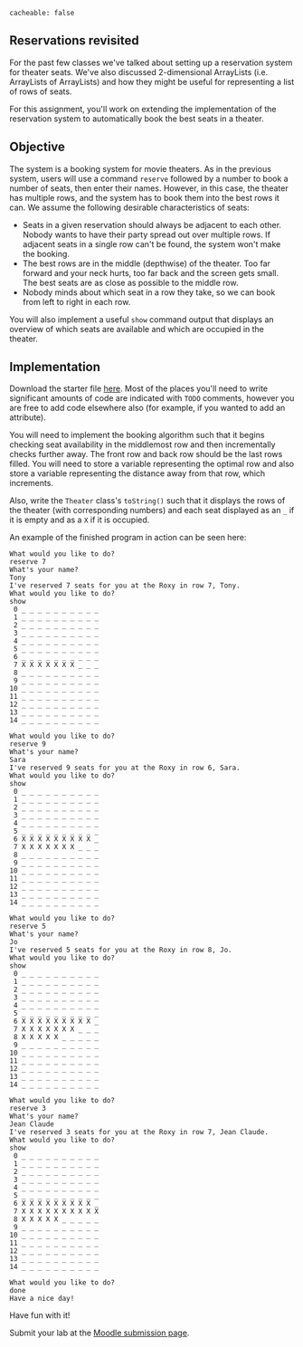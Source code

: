 ```
cacheable: false
```

## Reservations revisited

For the past few classes we've talked about setting up a reservation system for theater seats. We've also discussed 2-dimensional ArrayLists (i.e. ArrayLists of ArrayLists) and how they might be useful for representing a list of rows of seats.

For this assignment, you'll work on extending the implementation of the reservation system to automatically book the best seats in a theater.

## Objective

The system is a booking system for movie theaters. As in the previous system, users will use a command `reserve` followed by a number to book a number of seats, then enter their names. However, in this case, the theater has multiple rows, and the system has to book them into the best rows it can. We assume the following desirable characteristics of seats:

* Seats in a given reservation should always be adjacent to each other. Nobody wants to have their party spread out over multiple rows. If adjacent seats in a single row can't be found, the system won't make the booking.
* The best rows are in the middle (depthwise) of the theater. Too far forward and your neck hurts, too far back and the screen gets small. The best seats are as close as possible to the middle row.
* Nobody minds about which seat in a row they take, so we can book from left to right in each row.

You will also implement a useful `show` command output that displays an overview of which seats are available and which are occupied in the theater.

## Implementation

Download the starter file [here](http://mathcs.pugetsound.edu/~tmullen/ics/TheaterRowsStarter.zip). Most of the places you'll need to write significant amounts of code are indicated with `TODO` comments, however you are free to add code elsewhere also (for example, if you wanted to add an attribute).

You will need to implement the booking algorithm such that it begins checking seat availability in the middlemost row and then incrementally checks further away. The front row and back row should be the last rows filled. You will need to store a variable representing the optimal row and also store a variable representing the distance away from that row, which increments.

Also, write the `Theater` class's `toString()` such that it displays the rows of the theater (with corresponding numbers) and each seat displayed as an `_` if it is empty and as a `X` if it is occupied.

An example of the finished program in action can be seen here:

    What would you like to do?
    reserve 7
    What's your name?
    Tony
    I've reserved 7 seats for you at the Roxy in row 7, Tony.
    What would you like to do?
    show
     0 _ _ _ _ _ _ _ _ _ _
     1 _ _ _ _ _ _ _ _ _ _
     2 _ _ _ _ _ _ _ _ _ _
     3 _ _ _ _ _ _ _ _ _ _
     4 _ _ _ _ _ _ _ _ _ _
     5 _ _ _ _ _ _ _ _ _ _
     6 _ _ _ _ _ _ _ _ _ _
     7 X X X X X X X _ _ _
     8 _ _ _ _ _ _ _ _ _ _
     9 _ _ _ _ _ _ _ _ _ _
    10 _ _ _ _ _ _ _ _ _ _
    11 _ _ _ _ _ _ _ _ _ _
    12 _ _ _ _ _ _ _ _ _ _
    13 _ _ _ _ _ _ _ _ _ _
    14 _ _ _ _ _ _ _ _ _ _

    What would you like to do?
    reserve 9
    What's your name?
    Sara
    I've reserved 9 seats for you at the Roxy in row 6, Sara.
    What would you like to do?
    show
     0 _ _ _ _ _ _ _ _ _ _
     1 _ _ _ _ _ _ _ _ _ _
     2 _ _ _ _ _ _ _ _ _ _
     3 _ _ _ _ _ _ _ _ _ _
     4 _ _ _ _ _ _ _ _ _ _
     5 _ _ _ _ _ _ _ _ _ _
     6 X X X X X X X X X _
     7 X X X X X X X _ _ _
     8 _ _ _ _ _ _ _ _ _ _
     9 _ _ _ _ _ _ _ _ _ _
    10 _ _ _ _ _ _ _ _ _ _
    11 _ _ _ _ _ _ _ _ _ _
    12 _ _ _ _ _ _ _ _ _ _
    13 _ _ _ _ _ _ _ _ _ _
    14 _ _ _ _ _ _ _ _ _ _

    What would you like to do?
    reserve 5
    What's your name?
    Jo
    I've reserved 5 seats for you at the Roxy in row 8, Jo.
    What would you like to do?
    show
     0 _ _ _ _ _ _ _ _ _ _
     1 _ _ _ _ _ _ _ _ _ _
     2 _ _ _ _ _ _ _ _ _ _
     3 _ _ _ _ _ _ _ _ _ _
     4 _ _ _ _ _ _ _ _ _ _
     5 _ _ _ _ _ _ _ _ _ _
     6 X X X X X X X X X _
     7 X X X X X X X _ _ _
     8 X X X X X _ _ _ _ _
     9 _ _ _ _ _ _ _ _ _ _
    10 _ _ _ _ _ _ _ _ _ _
    11 _ _ _ _ _ _ _ _ _ _
    12 _ _ _ _ _ _ _ _ _ _
    13 _ _ _ _ _ _ _ _ _ _
    14 _ _ _ _ _ _ _ _ _ _

    What would you like to do?
    reserve 3
    What's your name?
    Jean Claude
    I've reserved 3 seats for you at the Roxy in row 7, Jean Claude.
    What would you like to do?
    show
     0 _ _ _ _ _ _ _ _ _ _
     1 _ _ _ _ _ _ _ _ _ _
     2 _ _ _ _ _ _ _ _ _ _
     3 _ _ _ _ _ _ _ _ _ _
     4 _ _ _ _ _ _ _ _ _ _
     5 _ _ _ _ _ _ _ _ _ _
     6 X X X X X X X X X _
     7 X X X X X X X X X X
     8 X X X X X _ _ _ _ _
     9 _ _ _ _ _ _ _ _ _ _
    10 _ _ _ _ _ _ _ _ _ _
    11 _ _ _ _ _ _ _ _ _ _
    12 _ _ _ _ _ _ _ _ _ _
    13 _ _ _ _ _ _ _ _ _ _
    14 _ _ _ _ _ _ _ _ _ _

    What would you like to do?
    done
    Have a nice day!

Have fun with it!

Submit your lab at the [Moodle submission page](https://moodle.pugetsound.edu/moodle/mod/assign/view.php?id=432287).
